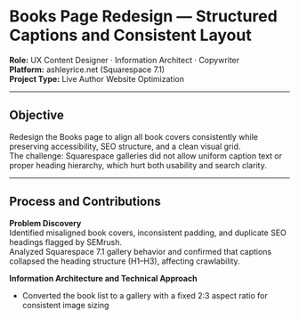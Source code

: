 # Books Page Redesign — Structured Captions and Consistent Layout

**Role:** UX Content Designer · Information Architect · Copywriter  
**Platform:** ashleyrice.net (Squarespace 7.1)  
**Project Type:** Live Author Website Optimization  

---

## Objective
Redesign the Books page to align all book covers consistently while preserving accessibility, SEO structure, and a clean visual grid.  
The challenge: Squarespace galleries did not allow uniform caption text or proper heading hierarchy, which hurt both usability and search clarity.

---

## Process and Contributions

**Problem Discovery**  
Identified misaligned book covers, inconsistent padding, and duplicate SEO headings flagged by SEMrush.  
Analyzed Squarespace 7.1 gallery behavior and confirmed that captions collapsed the heading structure (H1–H3), affecting crawlability.

**Information Architecture and Technical Approach**  
- Converted the book list to a gallery with a fixed 2:3 aspect ratio for consistent image sizing

